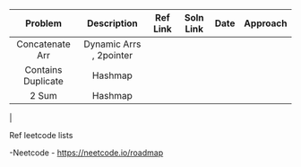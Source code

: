 
| 	Problem	 | 	Description	 | 	Ref Link 	 | Soln Link | 	Date	 |  	Approach 
| 	:-----:	| 	:-----:	 | 	:-----:	 | 	:-----:	  | 	:-----: |	:-----:	 | 
| Concatenate Arr | Dynamic Arrs , 2pointer | 	| 	| 	| 	|
| Contains Duplicate | Hashmap | 	| 	| 	| 	|
| 2 Sum | Hashmap | 	| 	| 	| 	| 
| 

Ref leetcode lists

-Neetcode - https://neetcode.io/roadmap
